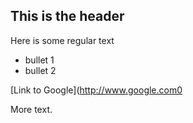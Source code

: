 ## This is the header

Here is some regular text

* bullet 1
* bullet 2

[Link to Google](http://www.google.com0

More text.